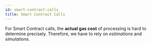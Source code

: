 ```yaml
---
id: smart-contract-calls
title: Smart Contract Calls
---
```


For Smart Contract calls, the **actual gas cost** of processing is hard to determine precisely. Therefore, we have to rely on _estimations_ and _simulations_.
